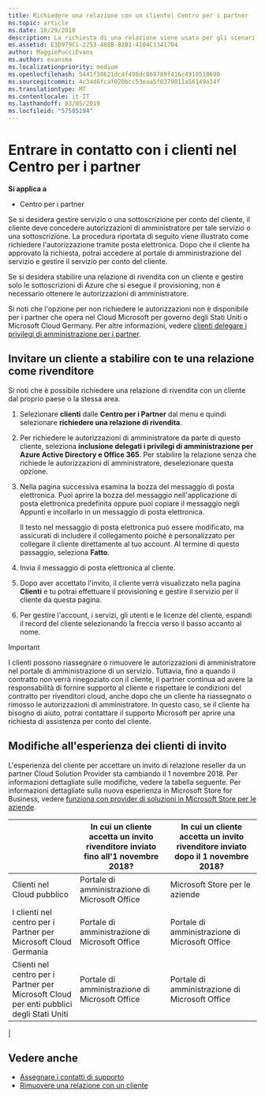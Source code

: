 ```yaml
---
title: Richiedere una relazione con un cliente| Centro per i partner
ms.topic: article
ms.date: 10/29/2018
description: La richiesta di una relazione viene usata per gli scenari multipartner e multicanale. È anche utile se un cliente rimuove i tuoi privilegi di amministratore delegato e devi ripristinarli per effettuare il provisioning o fornire supporto.
ms.assetid: E3D979C1-2253-408B-82B1-4104C1341704
author: MaggiePucciEvans
ms.author: evansma
ms.localizationpriority: medium
ms.openlocfilehash: 5441f38621dc4f498dc869789f416c4910518690
ms.sourcegitcommit: 4c34d6fcaf020bcc53eaa5f0379011a56149a14f
ms.translationtype: MT
ms.contentlocale: it-IT
ms.lasthandoff: 03/05/2019
ms.locfileid: "57585194"
---
```

# <a name="connect-with-customers-in-partner-center"></a>Entrare in contatto con i clienti nel Centro per i partner

**Si applica a**

-  Centro per i partner

Se si desidera gestire servizio o una sottoscrizione per conto del cliente, il cliente deve concedere autorizzazioni di amministratore per tale servizio o una sottoscrizione. La procedura riportata di seguito viene illustrato come richiedere l'autorizzazione tramite posta elettronica. Dopo che il cliente ha approvato la richiesta, potrai accedere al portale di amministrazione del servizio e gestire il servizio per conto del cliente.

Se si desidera stabilire una relazione di rivendita con un cliente e gestire solo le sottoscrizioni di Azure che si esegue il provisioning, non è necessario ottenere le autorizzazioni di amministratore.

Si noti che l'opzione per non richiedere le autorizzazioni non è disponibile per i partner che opera nel Cloud Microsoft per governo degli Stati Uniti o Microsoft Cloud Germany. Per altre informazioni, vedere [clienti delegare i privilegi di amministrazione per i partner](https://docs.microsoft.com/en-us/partner-center/customers_revoke_admin_privileges).


## <a name="invite-a-customer-to-establish-a-reseller-relationship-with-you"></a>Invitare un cliente a stabilire con te una relazione come rivenditore

Si noti che è possibile richiedere una relazione di rivendita con un cliente dal proprio paese o la stessa area.

1.  Selezionare **clienti** dalle **Centro per i Partner** dal menu e quindi selezionare **richiedere una relazione di rivendita**.

2.  Per richiedere le autorizzazioni di amministratore da parte di questo cliente, seleziona **inclusione delegati i privilegi di amministrazione per Azure Active Directory e Office 365**. Per stabilire la relazione senza che richiede le autorizzazioni di amministratore, deselezionare questa opzione. 

3.  Nella pagina successiva esamina la bozza del messaggio di posta elettronica. Puoi aprire la bozza del messaggio nell'applicazione di posta elettronica predefinita oppure puoi copiare il messaggio negli Appunti e incollarlo in un messaggio di posta elettronica. 

    Il testo nel messaggio di posta elettronica può essere modificato, ma assicurati di includere il collegamento poiché è personalizzato per collegare il cliente direttamente al tuo account. Al termine di questo passaggio, seleziona **Fatto**.

3.  Invia il messaggio di posta elettronica al cliente.

5.  Dopo aver accettato l'invito, il cliente verrà visualizzato nella pagina **Clienti** e tu potrai effettuare il provisioning e gestire il servizio per il cliente da questa pagina.

 
6.  Per gestire l'account, i servizi, gli utenti e le licenze del cliente, espandi il record del cliente selezionando la freccia verso il basso accanto al nome.


> [!IMPORTANT]  
> I clienti possono riassegnare o rimuovere le autorizzazioni di amministratore nel portale di amministrazione di un servizio. Tuttavia, fino a quando il contratto non verrà rinegoziato con il cliente, il partner continua ad avere la responsabilità di fornire supporto al cliente e rispettare le condizioni del contratto per rivenditori cloud, anche dopo che un cliente ha riassegnato o rimosso le autorizzazioni di amministratore. In questo caso, se il cliente ha bisogno di aiuto, potrai contattare il supporto Microsoft per aprire una richiesta di assistenza per conto del cliente.

## <a name="changes-to-the-customer-invitation-experience"></a>Modifiche all'esperienza dei clienti di invito

L'esperienza del cliente per accettare un invito di relazione reseller da un partner Cloud Solution Provider sta cambiando il 1 novembre 2018. Per informazioni dettagliate sulle modifiche, vedere la tabella seguente. Per informazioni dettagliate sulla nuova esperienza in Microsoft Store for Business, vedere [funziona con provider di soluzioni in Microsoft Store per le aziende](https://docs.microsoft.com/en-us/microsoft-store/work-with-partner-microsoft-store-business).

|  | In cui un cliente accetta un invito rivenditore inviato fino all'1 novembre 2018? | In cui un cliente accetta un invito rivenditore inviato dopo il 1 novembre 2018? |
|---------|---------|---------
| Clienti nel Cloud pubblico | Portale di amministrazione di Microsoft Office | Microsoft Store per le aziende |
| I clienti nel centro per i Partner per Microsoft Cloud Germania | Portale di amministrazione di Microsoft Office | Portale di amministrazione di Microsoft Office |
| Clienti nel centro per i Partner per Microsoft Cloud per enti pubblici degli Stati Uniti | Portale di amministrazione di Microsoft Office | Portale di amministrazione di Microsoft Office |
|

## <a name="see-also"></a>Vedere anche

- [Assegnare i contatti di supporto](assign-support-contacts.md)
- [Rimuovere una relazione con un cliente](remove-a-relationship.md)